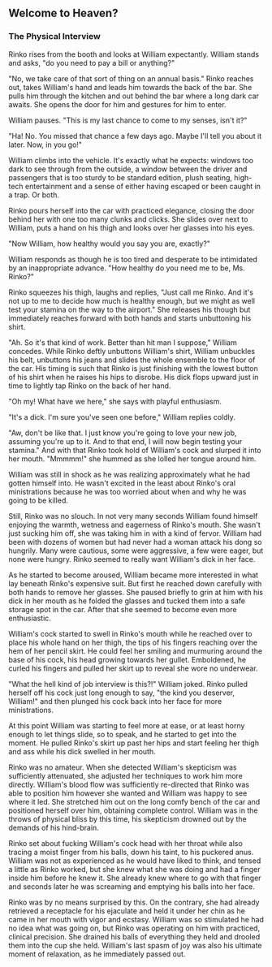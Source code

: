 ## Welcome to Heaven?

### The Physical Interview

Rinko rises from the booth and looks at William expectantly. William stands
and asks, "do you need to pay a bill or anything?"

"No, we take care of that sort of thing on an annual basis." Rinko reaches
out, takes William's hand and leads him towards the back of the bar. She pulls
him through the kitchen and out behind the bar where a long dark car awaits.
She opens the door for him and gestures for him to enter.

William pauses. "This is my last chance to come to my senses, isn't it?"

"Ha! No. You missed that chance a few days ago. Maybe I'll tell you about it
later. Now, in you go!"

William climbs into the vehicle. It's exactly what he expects: windows too
dark to see through from the outside, a window between the driver and
passengers that is too sturdy to be standard edition, plush seating, high-tech
entertainment and a sense of either having escaped or been caught in a trap.
Or both.

Rinko pours herself into the car with practiced elegance, closing the door
behind her with one too many clunks and clicks. She slides over next to William,
puts a hand on his thigh and looks over her glasses into his eyes.

"Now William, how healthy would you say you are, exactly?"

William responds as though he is too tired and desperate to be intimidated by
an inappropriate advance. "How healthy do you need me to be, Ms. Rinko?"

Rinko squeezes his thigh, laughs and replies, "Just call me Rinko. And it's
not up to me to decide how much is healthy enough, but we might as well test
your stamina on the way to the airport." She releases his though but
immediately reaches forward with both hands and starts unbuttoning his shirt.

"Ah. So it's that kind of work. Better than hit man I suppose," William
concedes. While Rinko deftly unbuttons William's shirt, William unbuckles his
belt, unbuttons his jeans and slides the whole ensemble to the floor of the
car. His timing is such that Rinko is just finishing with the lowest button of
his shirt when he raises his hips to disrobe. His dick flops upward just in
time to lightly tap Rinko on the back of her hand.

"Oh my! What have we here," she says with playful enthusiasm.

"It's a dick. I'm sure you've seen one before," William replies coldly.

"Aw, don't be like that. I just know you're going to love your new job,
assuming you're up to it. And to that end, I will now begin testing your
stamina." And with that Rinko took hold of William's cock and slurped it into
her mouth. "Mmmmm!" she hummed as she lolled her tongue around him.

William was still in shock as he was realizing approximately what he had
gotten himself into. He wasn't excited in the least about Rinko's oral
ministrations because he was too worried about when and why he was going to be
killed.

Still, Rinko was no slouch. In not very many seconds William found himself
enjoying the warmth, wetness and eagerness of Rinko's mouth. She wasn't just
sucking him off, she was taking him in with a kind of fervor. William had been
with dozens of women but had never had a woman attack his dong so hungrily.
Many were cautious, some were aggressive, a few were eager, but none were
hungry. Rinko seemed to really want William's dick in her face.

As he started to become aroused, William became more interested in what lay
beneath Rinko's expensive suit. But first he reached down carefully with both
hands to remove her glasses. She paused briefly to grin at him with his dick
in her mouth as he folded the glasses and tucked them into a safe storage spot
in the car. After that she seemed to become even more enthusiastic.

William's cock started to swell in Rinko's mouth while he reached over to
place his whole hand on her thigh, the tips of his fingers reaching over the
hem of her pencil skirt. He could feel her smiling and murmuring around the
base of his cock, his head growing towards her gullet. Emboldened, he curled
his fingers and pulled her skirt up to reveal she wore no underwear.

"What the hell kind of job interview is this?!" William joked. Rinko pulled
herself off his cock just long enough to say, "the kind you deserver,
William!" and then plunged his cock back into her face for more ministrations.

At this point William was starting to feel more at ease, or at least horny
enough to let things slide, so to speak, and he started to get into the
moment. He pulled Rinko's skirt up past her hips and start feeling her thigh
and ass while his dick swelled in her mouth.

Rinko was no amateur. When she detected William's skepticism was sufficiently
attenuated, she adjusted her techniques to work him more directly. William's
blood flow was sufficiently re-directed that Rinko was able to position him
however she wanted and William was happy to see where it led. She stretched
him out on the long comfy bench of the car and positioned herself over him,
obtaining complete control. William was in the throws of physical bliss by
this time, his skepticism drowned out by the demands of his hind-brain.

Rinko set about fucking William's cock head with her throat while also tracing
a moist finger from his balls, down his taint, to his puckered anus. William
was not as experienced as he would have liked to think, and tensed a little as
Rinko worked, but she knew what she was doing and had a finger inside him
before he knew it. She already knew where to go with that finger and seconds
later he was screaming and emptying his balls into her face.

Rinko was by no means surprised by this. On the contrary, she had already
retrieved a receptacle for his ejaculate and held it under her chin as he came
in her mouth with vigor and ecstasy. William was so stimulated he had no idea
what was going on, but Rinko was operating on him with practiced, clinical
precision. She drained his balls of everything they held and drooled them into
the cup she held. William's last spasm of joy was also his ultimate moment of
relaxation, as he immediately passed out.


